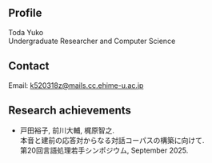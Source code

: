 ##  Profile
Toda Yuko  
Undergraduate Researcher and Computer Science

##  Contact
Email: k520318z@mails.cc.ehime-u.ac.jp

##  Research achievements
- 戸田裕子, 前川大輔, 梶原智之.  
  本音と建前の応答対からなる対話コーパスの構築に向けて.  
  第20回言語処理若手シンポジウム, September 2025.  

<!--
**toda235/toda235** is a ✨ _special_ ✨ repository because its `README.md` (this file) appears on your GitHub profile.

Here are some ideas to get you started:

- 🔭 I’m currently working on ...
- 🌱 I’m currently learning ...
- 👯 I’m looking to collaborate on ...
- 🤔 I’m looking for help with ...
- 💬 Ask me about ...
- 📫 How to reach me: ...
- 😄 Pronouns: ...
- ⚡ Fun fact: ...
-->
